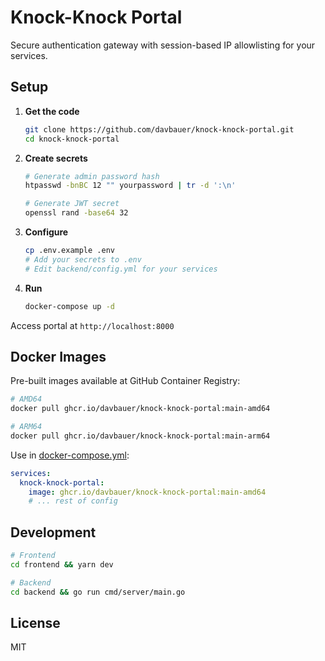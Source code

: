 # Knock-Knock Portal

Secure authentication gateway with session-based IP allowlisting for your services.

## Setup

1. **Get the code**
   ```bash
   git clone https://github.com/davbauer/knock-knock-portal.git
   cd knock-knock-portal
   ```

2. **Create secrets**
   ```bash
   # Generate admin password hash
   htpasswd -bnBC 12 "" yourpassword | tr -d ':\n'
   
   # Generate JWT secret
   openssl rand -base64 32
   ```

3. **Configure**
   ```bash
   cp .env.example .env
   # Add your secrets to .env
   # Edit backend/config.yml for your services
   ```

4. **Run**
   ```bash
   docker-compose up -d
   ```

Access portal at `http://localhost:8000`

## Docker Images

Pre-built images available at GitHub Container Registry:

```bash
# AMD64
docker pull ghcr.io/davbauer/knock-knock-portal:main-amd64

# ARM64
docker pull ghcr.io/davbauer/knock-knock-portal:main-arm64
```

Use in [docker-compose.yml](docker-compose.yml):
```yaml
services:
  knock-knock-portal:
    image: ghcr.io/davbauer/knock-knock-portal:main-amd64
    # ... rest of config
```

## Development

```bash
# Frontend
cd frontend && yarn dev

# Backend
cd backend && go run cmd/server/main.go
```

## License

MIT
